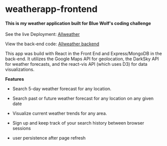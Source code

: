 # weatherapp-frontend

#### This is my weather application built for Blue Wolf's coding challenge ####

See the live Deployment: [Allweather](https://allweather.herokuapp.com)

View the back-end code: [Allweather backend](https://github.com/jisenber/weatherapp-backend)

This app was build with React in the Front End and Express/MongoDB in the back-end. It utilizes the Google Maps API for geolocation, the DarkSky API for weather forecasts, and the react-vis API (which uses D3) for data visualizations.

**Features**

- Search 5-day weather forecast for any location.

- Search past or future weather forecast for any location on any given date

- Visualize current weather trends for any area.

- Sign up and keep track of your search history between browser sessions

- user persistence after page refresh

